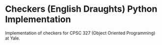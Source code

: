 # Checkers (English Draughts) Python Implementation
Implementation of checkers for CPSC 327 (Object Oriented Programming) at Yale.
